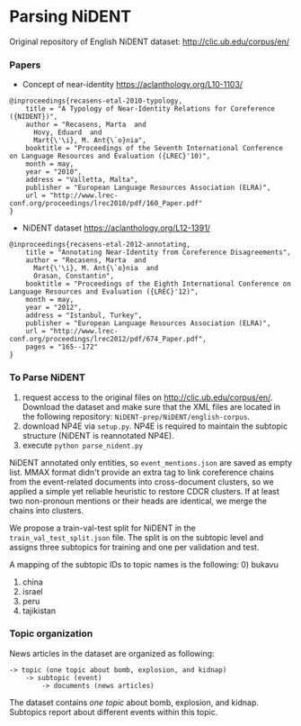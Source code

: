# Parsing NiDENT 

Original repository of English NiDENT dataset: http://clic.ub.edu/corpus/en/

### Papers
* Concept of near-identity https://aclanthology.org/L10-1103/ 
```
@inproceedings{recasens-etal-2010-typology,
    title = "A Typology of Near-Identity Relations for Coreference ({NIDENT})",
    author = "Recasens, Marta  and
      Hovy, Eduard  and
      Mart{\'\i}, M. Ant{\`o}nia",
    booktitle = "Proceedings of the Seventh International Conference on Language Resources and Evaluation ({LREC}'10)",
    month = may,
    year = "2010",
    address = "Valletta, Malta",
    publisher = "European Language Resources Association (ELRA)",
    url = "http://www.lrec-conf.org/proceedings/lrec2010/pdf/160_Paper.pdf"
}
  ```
* NiDENT dataset https://aclanthology.org/L12-1391/
```
@inproceedings{recasens-etal-2012-annotating,
    title = "Annotating Near-Identity from Coreference Disagreements",
    author = "Recasens, Marta  and
      Mart{\'\i}, M. Ant{\`o}nia  and
      Orasan, Constantin",
    booktitle = "Proceedings of the Eighth International Conference on Language Resources and Evaluation ({LREC}'12)",
    month = may,
    year = "2012",
    address = "Istanbul, Turkey",
    publisher = "European Language Resources Association (ELRA)",
    url = "http://www.lrec-conf.org/proceedings/lrec2012/pdf/674_Paper.pdf",
    pages = "165--172"
}
```

### To Parse NiDENT
1. request access to the original files on http://clic.ub.edu/corpus/en/. Download the dataset and make sure that the XML files are located in the following repository: 
```NiDENT-prep/NiDENT/english-corpus```.
2. download NP4E via ```setup.py```. NP4E is required to maintain the subtopic structure (NiDENT is reannotated NP4E). 
3. execute ```python parse_nident.py``` 

NiDENT annotated only entities, so ```event_mentions.json``` are saved as empty list. MMAX format didn't provide an extra tag to 
link coreference chains from the event-related documents into cross-document clusters, so we applied a simple yet reliable heuristic 
to restore CDCR clusters. If at least two non-pronoun mentions or their heads are identical, we merge the chains into clusters. 

We propose a train-val-test split for NiDENT in the ```train_val_test_split.json``` file. The split is on the subtopic level
and assigns three subtopics for training and one per validation and test. 

A mapping of the subtopic IDs to topic names is the following: 
0) bukavu
1) china 
2) israel 
3) peru
4) tajikistan

### Topic organization
News articles in the dataset are organized as following: 

```
-> topic (one topic about bomb, explosion, and kidnap)
    -> subtopic (event)
        -> documents (news articles)
   ```

The dataset contains _one topic_ about bomb, explosion, and kidnap. Subtopics report about different events within this topic.  
